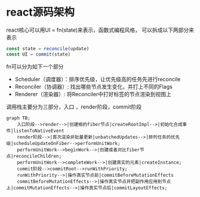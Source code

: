 # react源码架构

react核心可以用UI = fn(state)来表示，函数式编程风格， 可以拆成以下两部分来表示

```javascript
const state = reconcile(update)
const UI = commit(state)
```

fn可以分为如下一个部分

- Scheduler（调度器）：排序优先级，让优先级高的任务先进行reconcile
- Reconciler（协调器）: 找出哪些节点发生变化，并打上不同的Flags
- Renderer（渲染器）: 将Reconciler中打好标签的节点渲染到视图上

调用栈主要分为三部分，入口 ，render阶段，commit阶段

 ```mermaid
 graph TB;
     入口阶段-->render-->|创建根的fiber节点|createRootImpl-->|初始化合成事件|listenToNativeEvent
     render阶段-->|首次渲染非批量更新|unbatchedUpdates-->|排列任务的优先级|scheduleUpdateOnFiber-->performUnitWork;
     performUnitWork-->beginWork-->|创建或者对比fiber节点|reconcileChildren;
     performUnitWork-->completeWork-->|创建真实的元素|createInstance;
     commit阶段-->commitRoot-->runWithPriority;
     runWithPriority-->|操作真实节点前|commitBeforeMutationEffects
     commitBeforeMutationEffects-->|操作真实节点并把副作用应用到节点上|commitMutationEffects-->|操作真实节点后|commitLayoutEffects;
 ```



